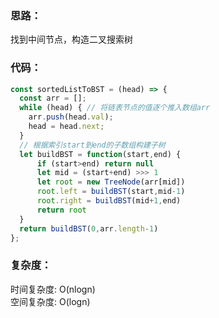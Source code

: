 ### 思路： 
找到中间节点，构造二叉搜索树

### 代码：
```js
const sortedListToBST = (head) => {
  const arr = [];
  while (head) { // 将链表节点的值逐个推入数组arr
    arr.push(head.val);
    head = head.next;
  }
  // 根据索引start到end的子数组构建子树
  let buildBST = function(start,end) {
      if (start>end) return null
      let mid = (start+end) >>> 1
      let root = new TreeNode(arr[mid])
      root.left = buildBST(start,mid-1)
      root.right = buildBST(mid+1,end)
      return root
  }
  return buildBST(0,arr.length-1)
};
```
### 复杂度：
时间复杂度: O(nlogn)  
空间复杂度: O(logn)
